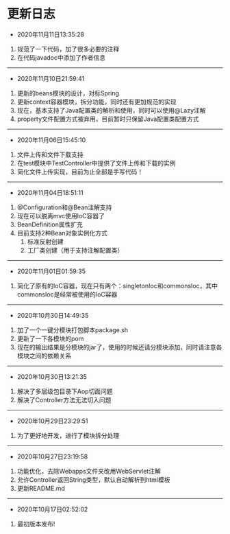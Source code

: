 # 更新日志

- 2020年11月11日13:35:28

1. 规范了一下代码，加了很多必要的注释
2. 在代码javadoc中添加了作者信息
---

- 2020年11月10日21:59:41

1. 更新的beans模块的设计，对标Spring
2. 更新context容器模块，拆分功能，同时还有更加规范的实现
3. 现在，基本支持了Java配置类的解析和使用，同时可以使用@Lazy注解
4. property文件配置方式被弃用，目前暂时只保留Java配置类配置方式

---

- 2020年11月06日15:45:10

1. 文件上传和文件下载支持
2. 在test模块中TestController中提供了文件上传和下载的实例
3. 简化文件上传实现，目前为止全部是手写代码！

---

- 2020年11月04日18:51:11

1. @Configuration和@Bean注解支持
2. 现在可以脱离mvc使用IoC容器了
3. BeanDefinition属性扩充
4. 目前支持2种Bean对象实例化方式
    1. 标准反射创建
    2. 工厂类创建（用于支持注解配置类）
    
---

- 2020年11月01日01:59:35

1. 简化了原有的IoC容器，现在只有两个：singletonIoc和commonsIoc，其中commonsIoc是经常被使用的IoC容器

---

- 2020年10月30日14:49:35

1. 加了一个一键分模块打包脚本package.sh
2. 更新了一下各模块的pom
3. 现在的输出结果是分模块的jar了，使用的时候还请分模块添加，同时请注意各模块之间的依赖关系

---

- 2020年10月30日13:21:35

1. 解决了多层级包目录下Aop切面问题
2. 解决了Controller方法无法切入问题

---

- 2020年10月29日23:29:51

1. 为了更好地开发，进行了模块拆分处理

---

- 2020年10月27日23:19:58

1. 功能优化，去除Webapps文件夹改用WebServlet注解
2. 允许Controller返回String类型，默认自动解析到html模板
3. 更新README.md

---

- 2020年10月17日02:52:02

1. 最初版本发布!